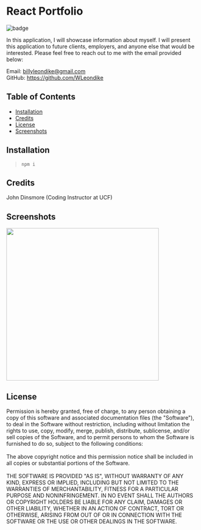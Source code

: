 # React Portfolio

  ![badge](https://img.shields.io/badge/License-MIT-blue)

  In this application, I will showcase information about myself. I will present this application to future clients, employers, and anyone else that would be interested. Please feel free to reach out to me with the email provided below: 

  Email: billyleondike@gmail.com <br>
  GitHub: https://github.com/WLeondike
  

  ## Table of Contents

  * [Installation](#installation)
  * [Credits](#credits)
  * [License](#license)
  * [Screenshots](#screenshots)
  

  ## Installation
  
  > ```npm i```
  
  
  ## Credits
  
  John Dinsmore (Coding Instructor at UCF)
  

  ## Screenshots

  <img src ="" width="400">


  ## License
  
  Permission is hereby granted, free of charge, to any person obtaining a copy of this software and associated documentation files (the "Software"), to deal in the Software without restriction, including without limitation the rights to use, copy, modify, merge, publish, distribute, sublicense, and/or sell copies of the Software, and to permit persons to whom the Software is furnished to do so, subject to the following conditions: <br> <br> The above copyright notice and this permission notice shall be included in all copies or substantial portions of the Software. <br> <br> THE SOFTWARE IS PROVIDED "AS IS", WITHOUT WARRANTY OF ANY KIND, EXPRESS OR IMPLIED, INCLUDING BUT NOT LIMITED TO THE WARRANTIES OF MERCHANTABILITY, FITNESS FOR A PARTICULAR PURPOSE AND NONINFRINGEMENT. IN NO EVENT SHALL THE AUTHORS OR COPYRIGHT HOLDERS BE LIABLE FOR ANY CLAIM, DAMAGES OR OTHER LIABILITY, WHETHER IN AN ACTION OF CONTRACT, TORT OR OTHERWISE, ARISING FROM OUT OF OR IN CONNECTION WITH THE SOFTWARE OR THE USE OR OTHER DEALINGS IN THE SOFTWARE.